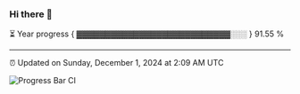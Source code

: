 ### Hi there 👋

⏳ Year progress { ▓▓▓▓▓▓▓▓▓▓▓▓▓▓▓▓▓▓▓▓▓▓▓▓▓▓▓░░░ } 91.55 %

---

⏰ Updated on Sunday, December 1, 2024 at 2:09 AM UTC

![Progress Bar CI](https://github.com/arthurbuhl/arthurbuhl/workflows/Progress%20Bar%20CI/badge.svg)
